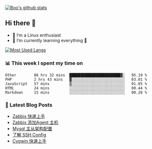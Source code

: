 
[![Boo's github stats](https://github-readme-stats.vercel.app/api?username=0xAiKang)](https://github.com/anuraghazra/github-readme-stats)

## Hi there 👋
* 🔭 I’m a Linux enthusiast
* 🏃️ I’m currently learning everything 🤣

[![Most Used Langs](https://github-readme-stats.vercel.app/api/top-langs/?username=0xAiKang)](https://github.com/anuraghazra/github-readme-stats)

### 📊 This week I spent my time on
<!--START_SECTION:waka-->
```text
Other        86 hrs 32 mins  ███████████████████████▓░   95.19 % 
PHP          2 hrs 43 mins   ▓░░░░░░░░░░░░░░░░░░░░░░░░   03.01 % 
JavaScript   57 mins         ▒░░░░░░░░░░░░░░░░░░░░░░░░   01.05 % 
HTML         24 mins         ░░░░░░░░░░░░░░░░░░░░░░░░░   00.44 % 
Markdown     15 mins         ░░░░░░░░░░░░░░░░░░░░░░░░░   00.28 % 
```
<!--END_SECTION:waka-->

### 📕 Latest Blog Posts
<!-- BLOG-POST-LIST:START -->
- [Zabbix 快速上手](https://www.0x2beace.com/zabbix-quick-start/)
- [Zabbix 添加Agent 主机](https://www.0x2beace.com/zabbix-add-agent-host/)
- [Mysql 主从架构配置](https://www.0x2beace.com/mysql-master-slave-architecture-configuration/)
- [了解 SSH Config](https://www.0x2beace.com/understand-ssh-config/)
- [Cygwin 快速上手](https://www.0x2beace.com/cygwin-quick-start/)
<!-- BLOG-POST-LIST:END -->

